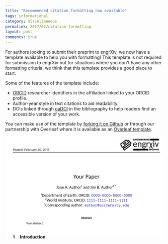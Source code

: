 ```yaml
---
title: "Recommended citation formatting now available"
tags: informational
category: miscellaneous
permalink: 2017/02/citation-formatting
layout: post
comments: true
---
```


For authors looking to submit their preprint to engrXiv, we now have a template available to help you with formatting! This template is not required for submission to engrXiv but for situations where you don't have any other formatting criteria, we think that this template provides a good place to start.

Some of the features of the template include:
* [ORCID](https://orcid.org/) researcher identifiers in the affiliation linked to your ORCID profile.
* Author-year style in text citations to aid readability.
* DOIs linked through [oaDOI](https://oadoi.org/) in the bibliography to help readers find an accessible version of your work.

You can make use of the template by [forking it on Github](https://github.com/OpenEngr/engrXiv-template) or through our partnership with Overleaf where it is available as an [Overleaf template](https://www.overleaf.com/latex/templates/engrxiv-template/ttrnvgdkgcgy).

![Screenshot of the engrXiv template.](/images/template_snip.PNG)
